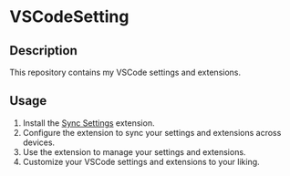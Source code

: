 # VSCodeSetting

## Description
This repository contains my VSCode settings and extensions.

## Usage
1. Install the [Sync Settings](https://marketplace.windsurf.com/vscode/item?itemName=zokugun.sync-settings) extension.
2. Configure the extension to sync your settings and extensions across devices.
3. Use the extension to manage your settings and extensions.
4. Customize your VSCode settings and extensions to your liking.
